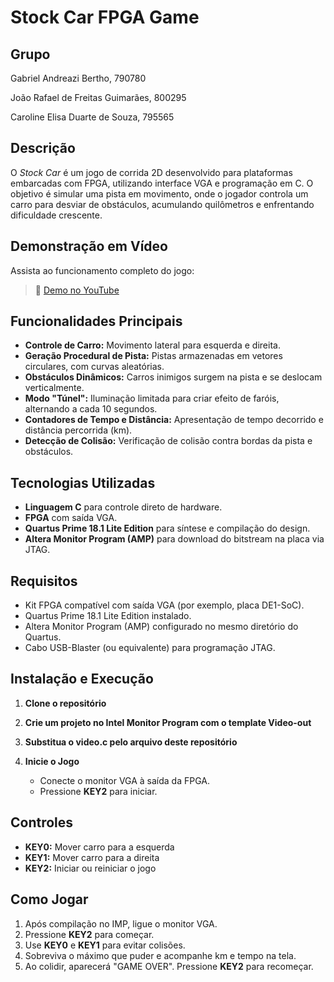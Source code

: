 # Stock Car FPGA Game

## Grupo

Gabriel Andreazi Bertho, 790780 

João Rafael de Freitas Guimarães, 800295 

Caroline Elisa Duarte de Souza, 795565
## Descrição

O *Stock Car* é um jogo de corrida 2D desenvolvido para plataformas embarcadas com FPGA, utilizando interface VGA e programação em C. O objetivo é simular uma pista em movimento, onde o jogador controla um carro para desviar de obstáculos, acumulando quilômetros e enfrentando dificuldade crescente.

## Demonstração em Vídeo

Assista ao funcionamento completo do jogo:

> 🎥 [Demo no YouTube](https://youtu.be/GpylnnH9F2Q)

## Funcionalidades Principais

* **Controle de Carro:** Movimento lateral para esquerda e direita.
* **Geração Procedural de Pista:** Pistas armazenadas em vetores circulares, com curvas aleatórias.
* **Obstáculos Dinâmicos:** Carros inimigos surgem na pista e se deslocam verticalmente.
* **Modo "Túnel":** Iluminação limitada para criar efeito de faróis, alternando a cada 10 segundos.
* **Contadores de Tempo e Distância:** Apresentação de tempo decorrido e distância percorrida (km).
* **Detecção de Colisão:** Verificação de colisão contra bordas da pista e obstáculos.

## Tecnologias Utilizadas

* **Linguagem C** para controle direto de hardware.
* **FPGA** com saída VGA.
* **Quartus Prime 18.1 Lite Edition** para síntese e compilação do design.
* **Altera Monitor Program (AMP)** para download do bitstream na placa via JTAG.

## Requisitos

* Kit FPGA compatível com saída VGA (por exemplo, placa DE1-SoC).
* Quartus Prime 18.1 Lite Edition instalado.
* Altera Monitor Program (AMP) configurado no mesmo diretório do Quartus.
* Cabo USB-Blaster (ou equivalente) para programação JTAG.

## Instalação e Execução

1. **Clone o repositório**

2. **Crie um projeto no Intel Monitor Program com o template Video-out**
   
4. **Substitua o video.c pelo arquivo deste repositório**

5. **Inicie o Jogo**

   * Conecte o monitor VGA à saída da FPGA.
   * Pressione **KEY2** para iniciar.

## Controles

* **KEY0:** Mover carro para a esquerda
* **KEY1:** Mover carro para a direita
* **KEY2:** Iniciar ou reiniciar o jogo

## Como Jogar

1. Após compilação no IMP, ligue o monitor VGA.
2. Pressione **KEY2** para começar.
3. Use **KEY0** e **KEY1** para evitar colisões.
4. Sobreviva o máximo que puder e acompanhe km e tempo na tela.
5. Ao colidir, aparecerá "GAME OVER". Pressione **KEY2** para recomeçar.




